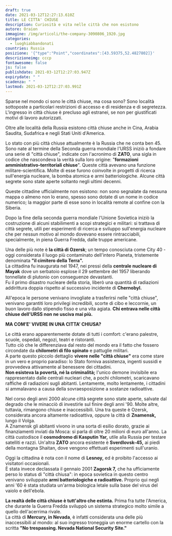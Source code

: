 ```yaml
---
draft: true
date: 2021-03-12T12:27:13.610Z
title: LE CITTA' CHIUSE
description: Curiosità e vita nelle città che non esistono
autore: Oraion
immagine: /img/articoli/the-company-3090806_1920.jpg
categories:
  - luoghiabbandonati
countries: Russia
posizione: '{"type":"Point","coordinates":[43.59375,52.4827802]}'
descrizioneimg: cccp
fontawesome: false
js: false
publishdate: 2021-03-12T12:27:03.947Z
expirydate: " "
scadenza: " "
lastmod: 2021-03-12T12:27:03.991Z
---
```

Sparse nel mondo ci sono le città chiuse, ma cosa
sono? Sono località sottoposte a
particolari restrizioni di accesso e di residenza e di segretezza. L'ingresso
in città chiuse è precluso agli estranei, se non per giustificati motivi di
lavoro autorizzati.

Oltre alle località della Russia esistono città chiuse
anche in Cina, Arabia Saudita, Sudafrica e negli Stati Uniti d'America.

Lo stato con più città chiuse attualmente è la Russia che
ne conta ben 45. Sono nate al termine della Seconda guerra mondiale l'URSS
iniziò a fondare una serie di "città chiuse", indicate con l'acronimo
di **ZATO**, una sigla in codice che nascondeva la verità sulla loro
origine: "**formazioni amministrativo-territoriali chiuse**".
Queste città avevano una funzione militare-scientifica. Molte di esse furono
coinvolte in progetti di ricerca sull'energia nucleare, la bomba atomica e armi
batteriologiche. Alcune città segrete sono state aperte soltanto negli ultimi
decenni.

Queste cittadine ufficialmente non esistono: non sono
segnalate da nessuna mappa o almeno non lo erano, spesso sono dotate di un nome
in codice numerico; la maggior parte di esse sono in località remote al confine
con la Siberia.

Dopo la fine della seconda guerra mondiale l'Unione Sovietica
iniziò la costruzione di alcuni stabilimenti a scopi strategici e militari: si
trattava di città segrete, utili per esperimenti di ricerca e sviluppo
sull'energia nucleare che per nessun motivo al mondo dovevano essere
rintracciabili, specialmente, in piena Guerra Fredda, dalle truppe americane.

Una delle più note è **la città di Ozersk**; un
tempo conosciuta come City 40 - oggi considerata il luogo più contaminato
dell'intero Pianeta, tristemente denominata **"il cimitero della Terra".**  
La cittadina fu inaugurata nel 1947, nei pressi della **centrale nucleare di Mayak** dove
un serbatoio esplose il 29 settembre del 1957 liberando tonnellate di plutonio
con conseguenze devastanti.  
Fu il primo disastro nucleare della storia, liberò una quantità di radiazioni
addirittura doppia rispetto al successivo incidente di **Chernobyl.**

All'epoca le persone venivano
invogliate a trasferirsi nelle "città chiuse", venivano garantiti
loro privilegi incredibili, scorte di cibo e leccornie, un buon lavoro dallo
stipendio fisso e una vita agiata. **Chi
entrava nelle città chiuse dell'URSS non ne usciva mai più.**

**MA COM’E’ VIVERE IN UNA
CITTA’ CHIUSA?**

Le città erano apparentemente
dotate di tutti i comfort: c'erano palestre, scuole, ospedali, negozi, teatri e
ristoranti.  
Tutto ciò che le differenziava dal resto del mondo era il fatto che fossero
circondate da **chilometri
di filo spinato** e pattuglie militari.  
A parte questo piccolo dettaglio **vivere
nelle "città chiuse"** era come stare in un vero e
proprio paradiso: lo Stato forniva assistenza, ingenti sussidi e provvedeva
attivamente al benessere dei cittadini.  
**Non esisteva la povertà,
né la criminalità;** l'unico demone invisibile era rappresentato
dalle centrali nucleari che, a pochi chilometri, scaricavano raffiche di
radiazioni sugli abitanti. Lentamente, molto lentamente, i cittadini si
ammalavano a causa della sovraesposizione a sostanze radioattive.

Nel corso degli anni 2000
alcune città segrete sono state aperte, salvate dal degrado che le minacciò di
investirle sul finire degli anni '90. Molte altre, tuttavia, rimangono chiuse e
inaccessibili. Una tra queste è Ozersk, considerata ancora altamente
radioattiva, oppure la città di **Znamensk,** lungo il Volga.  
A Znamensk gli abitanti vivono in una sorta di esilio dorato, grazie ai
finanziamenti inviati da Mosca: si parla di oltre 20 milioni di euro all'anno.
La città custodisce il **cosmodromo di Kasputin Yar,** utile alla Russia per
testare satelliti e razzi. Un'altra **ZATO** ancora esistente è **Sverdlovsk-45,** ai piedi della montagna Shaitan, dove vengono effettuati esperimenti
sull'uranio.

Oggi la cittadina è nota con il
nome di **Lesnoy,** ed è proibito l'accesso ai visitatori occasionali.  
È stata invece declassata il gennaio 2001 **Zagorsk 7,** che ha ufficiamente
perso lo status di "città chiusa": in epoca sovietica in questo
centro venivano sviluppate **armi batteriologiche e radioattive.** Proprio
qui negli anni '60 è stata studiata un'arma biologica letale sulla base del
virus del vaiolo e dell'ebola.

**La realtà delle città
chiuse è tutt'altro che estinta.** Prima fra tutte l'America, che durante la
Guerra Fredda sviluppò un sistema strategico molto simile a quello
dell'acerrima rivale.  
La città di **Mercury, in
Nevada**, è infatti considerata una delle più inaccessibili al
mondo: al suo ingresso troneggia un enorme cartello con la scritta **"No trespassing. Nevada National
Security Site."**